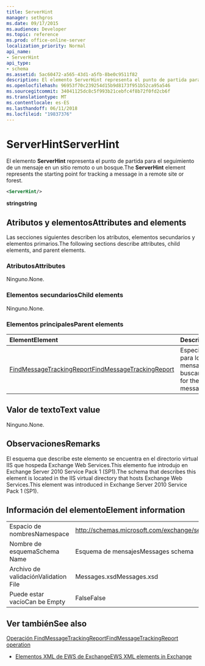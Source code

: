 ```yaml
---
title: ServerHint
manager: sethgros
ms.date: 09/17/2015
ms.audience: Developer
ms.topic: reference
ms.prod: office-online-server
localization_priority: Normal
api_name:
- ServerHint
api_type:
- schema
ms.assetid: 5ac60472-a565-43d1-a5fb-8be0c9511f82
description: El elemento ServerHint representa el punto de partida para el seguimiento de un mensaje en un sitio remoto o un bosque.
ms.openlocfilehash: 96953f70c239254d15b9d8173f951b52ca95a546
ms.sourcegitcommit: 34041125dc8c5f993b21cebfc4f8b72f0fd2cb6f
ms.translationtype: MT
ms.contentlocale: es-ES
ms.lasthandoff: 06/11/2018
ms.locfileid: "19837376"
---
```

# <a name="serverhint"></a><span data-ttu-id="f8211-103">ServerHint</span><span class="sxs-lookup"><span data-stu-id="f8211-103">ServerHint</span></span>

<span data-ttu-id="f8211-104">El elemento **ServerHint** representa el punto de partida para el seguimiento de un mensaje en un sitio remoto o un bosque.</span><span class="sxs-lookup"><span data-stu-id="f8211-104">The **ServerHint** element represents the starting point for tracking a message in a remote site or forest.</span></span> 
  
```xml
<ServerHint/>
```

 <span data-ttu-id="f8211-105">**string**</span><span class="sxs-lookup"><span data-stu-id="f8211-105">**string**</span></span>
## <a name="attributes-and-elements"></a><span data-ttu-id="f8211-106">Atributos y elementos</span><span class="sxs-lookup"><span data-stu-id="f8211-106">Attributes and elements</span></span>

<span data-ttu-id="f8211-107">Las secciones siguientes describen los atributos, elementos secundarios y elementos primarios.</span><span class="sxs-lookup"><span data-stu-id="f8211-107">The following sections describe attributes, child elements, and parent elements.</span></span>
  
### <a name="attributes"></a><span data-ttu-id="f8211-108">Atributos</span><span class="sxs-lookup"><span data-stu-id="f8211-108">Attributes</span></span>

<span data-ttu-id="f8211-109">Ninguno.</span><span class="sxs-lookup"><span data-stu-id="f8211-109">None.</span></span>
  
### <a name="child-elements"></a><span data-ttu-id="f8211-110">Elementos secundarios</span><span class="sxs-lookup"><span data-stu-id="f8211-110">Child elements</span></span>

<span data-ttu-id="f8211-111">Ninguno.</span><span class="sxs-lookup"><span data-stu-id="f8211-111">None.</span></span>
  
### <a name="parent-elements"></a><span data-ttu-id="f8211-112">Elementos principales</span><span class="sxs-lookup"><span data-stu-id="f8211-112">Parent elements</span></span>

|<span data-ttu-id="f8211-113">**Element**</span><span class="sxs-lookup"><span data-stu-id="f8211-113">**Element**</span></span>|<span data-ttu-id="f8211-114">**Descripción**</span><span class="sxs-lookup"><span data-stu-id="f8211-114">**Description**</span></span>|
|:-----|:-----|
|[<span data-ttu-id="f8211-115">FindMessageTrackingReport</span><span class="sxs-lookup"><span data-stu-id="f8211-115">FindMessageTrackingReport</span></span>](findmessagetrackingreport.md) <br/> |<span data-ttu-id="f8211-116">Especifica los criterios para los tipos de mensajes para buscar.</span><span class="sxs-lookup"><span data-stu-id="f8211-116">Specifies criteria for the types of messages to find.</span></span>  <br/> |
   
## <a name="text-value"></a><span data-ttu-id="f8211-117">Valor de texto</span><span class="sxs-lookup"><span data-stu-id="f8211-117">Text value</span></span>

<span data-ttu-id="f8211-118">Ninguno.</span><span class="sxs-lookup"><span data-stu-id="f8211-118">None.</span></span>
  
## <a name="remarks"></a><span data-ttu-id="f8211-119">Observaciones</span><span class="sxs-lookup"><span data-stu-id="f8211-119">Remarks</span></span>

<span data-ttu-id="f8211-120">El esquema que describe este elemento se encuentra en el directorio virtual IIS que hospeda Exchange Web Services.This elemento fue introdujo en Exchange Server 2010 Service Pack 1 (SP1).</span><span class="sxs-lookup"><span data-stu-id="f8211-120">The schema that describes this element is located in the IIS virtual directory that hosts Exchange Web Services.This element was introduced in Exchange Server 2010 Service Pack 1 (SP1).</span></span>
  
## <a name="element-information"></a><span data-ttu-id="f8211-121">Información del elemento</span><span class="sxs-lookup"><span data-stu-id="f8211-121">Element information</span></span>

|||
|:-----|:-----|
|<span data-ttu-id="f8211-122">Espacio de nombres</span><span class="sxs-lookup"><span data-stu-id="f8211-122">Namespace</span></span>  <br/> |http://schemas.microsoft.com/exchange/services/2006/messages  <br/> |
|<span data-ttu-id="f8211-123">Nombre de esquema</span><span class="sxs-lookup"><span data-stu-id="f8211-123">Schema Name</span></span>  <br/> |<span data-ttu-id="f8211-124">Esquema de mensajes</span><span class="sxs-lookup"><span data-stu-id="f8211-124">Messages schema</span></span>  <br/> |
|<span data-ttu-id="f8211-125">Archivo de validación</span><span class="sxs-lookup"><span data-stu-id="f8211-125">Validation File</span></span>  <br/> |<span data-ttu-id="f8211-126">Messages.xsd</span><span class="sxs-lookup"><span data-stu-id="f8211-126">Messages.xsd</span></span>  <br/> |
|<span data-ttu-id="f8211-127">Puede estar vacío</span><span class="sxs-lookup"><span data-stu-id="f8211-127">Can be Empty</span></span>  <br/> |<span data-ttu-id="f8211-128">False</span><span class="sxs-lookup"><span data-stu-id="f8211-128">False</span></span>  <br/> |
   
## <a name="see-also"></a><span data-ttu-id="f8211-129">Ver también</span><span class="sxs-lookup"><span data-stu-id="f8211-129">See also</span></span>



[<span data-ttu-id="f8211-130">Operación FindMessageTrackingReport</span><span class="sxs-lookup"><span data-stu-id="f8211-130">FindMessageTrackingReport operation</span></span>](findmessagetrackingreport-operation.md)


- [<span data-ttu-id="f8211-131">Elementos XML de EWS de Exchange</span><span class="sxs-lookup"><span data-stu-id="f8211-131">EWS XML elements in Exchange</span></span>](ews-xml-elements-in-exchange.md)

